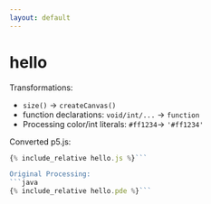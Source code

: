 ```yaml
---
layout: default
---
```



<script src="../p5/p5.min.js"></script>
<script src="hello.js"></script>

# hello

Transformations:
- `size()` -> `createCanvas()`
- function declarations: `void/int/...` -> `function`
- Processing color/int literals: `#ff1234`-> `'#ff1234'`

<main></main>

Converted p5.js:
```javascript
{% include_relative hello.js %}```

Original Processing:
```java
{% include_relative hello.pde %}```

